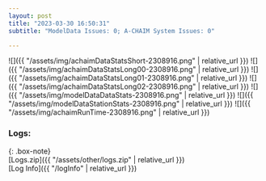 ```yaml
---
layout: post
title: "2023-03-30 16:50:31"
subtitle: "ModelData Issues: 0; A-CHAIM System Issues: 0"

---
```


![]({{ "/assets/img/achaimDataStatsShort-2308916.png" | relative_url }})
![]({{ "/assets/img/achaimDataStatsLong00-2308916.png" | relative_url }})
![]({{ "/assets/img/achaimDataStatsLong01-2308916.png" | relative_url }})
![]({{ "/assets/img/achaimDataStatsLong02-2308916.png" | relative_url }})
![]({{ "/assets/img/modelDataDataStats-2308916.png" | relative_url }})
![]({{ "/assets/img/modelDataStationStats-2308916.png" | relative_url }})
![]({{ "/assets/img/achaimRunTime-2308916.png" | relative_url }})





### Logs:  
  
{: .box-note}  
[Logs.zip]({{ "/assets/other/logs.zip" | relative_url }})  
[Log Info]({{ "/logInfo" | relative_url }})  
